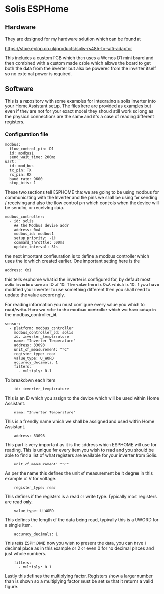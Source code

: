 # Solis ESPHome


## Hardware

They are designed for my hardware solution which can be found at

[https://store.eplop.co.uk/products/solis-rs485-to-wifi-adaptor
](https://store.eplop.co.uk/products/solis-rs485-to-wifi-adaptor)

This includes a custom PCB which then uses a Wemos D1 mini board and then combined with a custom made cable which allows the board to get both the data from the inverter but also be powered from the inverter itself so no external power is required.

## Software
This is a repository with some examples for integrating a solis inverter into your Home Assistant setup.  The files here are provided as examples but even if they are not for your exact model they should still work so long as the physical connections are the same and it's a case of reading different registers.

### Configuration file

```
modbus:
  flow_control_pin: D1
  id: modbus1
  send_wait_time: 200ms  
uart:
  id: mod_bus
  tx_pin: TX
  rx_pin: RX
  baud_rate: 9600
  stop_bits: 1
```

These two sections tell ESPHOME that we are going to be using modbus for communicating with the Inverter and the pins we shall be using for sending / receiving and also the flow control pin which controls when the device will be sending or receiving data.

```
modbus_controller:
  - id: solis
    ## the Modbus device addr
    address: 0xA
    modbus_id: modbus1
    setup_priority: -10
    command_throttle: 300ms
    update_interval: 30s
```

the next important configuration is to define a modbus controller which uses the id which created earlier.  One important setting here is the

```
address: 0x1
```

this tells esphome what id the inverter is configured for, by default most solis inverters use an ID of 10.  The value here is 0xA which is 10.  If you have modified your inverter to use something different then you shall need to update the value accordingly.

For reading information you must configure every value you which to read/write.  Here we refer to the modbus controller which we have setup in the modbus_controller_id.  
```
sensor:
  - platform: modbus_controller
    modbus_controller_id: solis
    id: inverter_tempterature
    name: "Inverter Temperature"
    address: 33093
    unit_of_measurement: "°C" 
    register_type: read
    value_type: U_WORD
    accuracy_decimals: 1
    filters:
      - multiply: 0.1
```

To breakdown each item

```
    id: inverter_tempterature
```
This is an ID which you assign to the device which will be used within Home Assistant.
```
    name: "Inverter Temperature"
```
This is a friendly name which we shall be assigned and used within Home Assistant.
```
    address: 33093
```
This part is very important as it is the address which ESPHOME will use for reading. This is unique for every item you wish to read and you should be able to find a list of what registers are available for your inverter from Solis.
```
    unit_of_measurement: "°C" 
```
As per the name this defines the unit of measurement be it degree in this example of V for voltage.
```
    register_type: read
```
This defines if the registers is a read or write type.  Typically most registers are read only.
```
    value_type: U_WORD
```
This defines the length of the data being read, typically this is a UWORD for a single item.
```
    accuracy_decimals: 1
```
This tells ESPHOME how you wish to present the data, you can have 1 decimal place as in this example or 2 or even 0 for no decimal places and just whole numbers.
```
    filters:
      - multiply: 0.1
```
Lastly this defines the multiplying factor.  Registers show a larger number than is shown so a multiplying factor must be set so that it returns a valid figure.